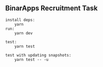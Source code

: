 ## BinarApps Recruitment Task

```
install deps:
    yarn
run:
    yarn dev

test:
    yarn test

test with updating snapshots:
    yarn test -- -u
```
